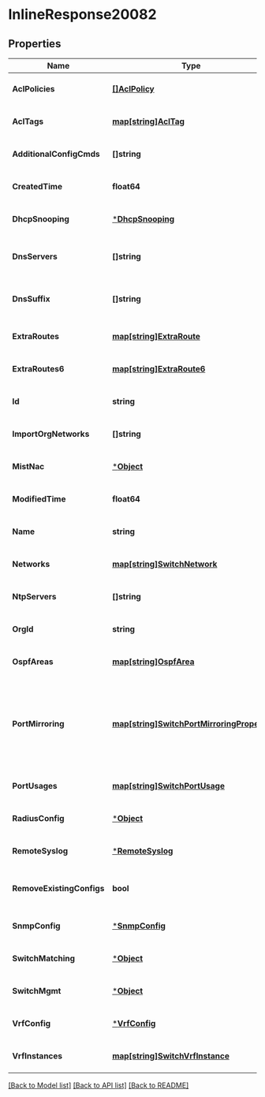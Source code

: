 # InlineResponse20082

## Properties
Name | Type | Description | Notes
------------ | ------------- | ------------- | -------------
**AclPolicies** | [**[]AclPolicy**](acl_policy.md) |  | [optional] [default to null]
**AclTags** | [**map[string]AclTag**](acl_tag.md) | ACL Tags to identify traffic source or destination. Key name is the tag name | [optional] [default to null]
**AdditionalConfigCmds** | **[]string** | additional CLI commands to append to the generated Junos config  **Note**: no check is done | [optional] [default to null]
**CreatedTime** | **float64** |  | [optional] [default to null]
**DhcpSnooping** | [***DhcpSnooping**](dhcp_snooping.md) |  | [optional] [default to null]
**DnsServers** | **[]string** | Global dns settings. To keep compatibility, dns settings in &#x60;ip_config&#x60; and &#x60;oob_ip_config&#x60; will overwrite this setting | [optional] [default to null]
**DnsSuffix** | **[]string** | Global dns settings. To keep compatibility, dns settings in &#x60;ip_config&#x60; and &#x60;oob_ip_config&#x60; will overwrite this setting | [optional] [default to null]
**ExtraRoutes** | [**map[string]ExtraRoute**](extra_route.md) |  | [optional] [default to null]
**ExtraRoutes6** | [**map[string]ExtraRoute6**](extra_route6.md) | Property key is the destination CIDR (e.g. \&quot;2a02:1234:420a:10c9::/64\&quot;) | [optional] [default to null]
**Id** | **string** |  | [optional] [default to null]
**ImportOrgNetworks** | **[]string** | Org Networks that we&#x27;d like to import | [optional] [default to null]
**MistNac** | [***Object**](.md) |  | [optional] [default to null]
**ModifiedTime** | **float64** |  | [optional] [default to null]
**Name** | **string** |  | [optional] [default to null]
**Networks** | [**map[string]SwitchNetwork**](switch_network.md) | Property key is network name | [optional] [default to null]
**NtpServers** | **[]string** | list of NTP servers specific to this device. By default, those in Site Settings will be used | [optional] [default to null]
**OrgId** | **string** |  | [optional] [default to null]
**OspfAreas** | [**map[string]OspfArea**](ospf_area.md) | Junos OSPF areas | [optional] [default to null]
**PortMirroring** | [**map[string]SwitchPortMirroringProperty**](switch_port_mirroring_property.md) | Property key is the port mirroring instance name port_mirroring can be added under device/site settings. It takes interface and ports as input for ingress, interface as input for egress and can take interface and port as output. A maximum 4 port mirrorings is allowed | [optional] [default to null]
**PortUsages** | [**map[string]SwitchPortUsage**](switch_port_usage.md) |  | [optional] [default to null]
**RadiusConfig** | [***Object**](.md) |  | [optional] [default to null]
**RemoteSyslog** | [***RemoteSyslog**](remote_syslog.md) |  | [optional] [default to null]
**RemoveExistingConfigs** | **bool** | by default, when we configure a device, we only clean up config we generates. Remove existing configs if enabled | [optional] [default to false]
**SnmpConfig** | [***SnmpConfig**](snmp_config.md) |  | [optional] [default to null]
**SwitchMatching** | [***Object**](.md) |  | [optional] [default to null]
**SwitchMgmt** | [***Object**](.md) |  | [optional] [default to null]
**VrfConfig** | [***VrfConfig**](vrf_config.md) |  | [optional] [default to null]
**VrfInstances** | [**map[string]SwitchVrfInstance**](switch_vrf_instance.md) | Property key is the network name | [optional] [default to null]

[[Back to Model list]](../README.md#documentation-for-models) [[Back to API list]](../README.md#documentation-for-api-endpoints) [[Back to README]](../README.md)

